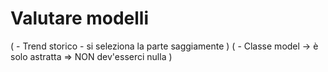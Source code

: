 # Valutare modelli
( - Trend storico - si seleziona la parte saggiamente )
( - Classe model -> è solo astratta => NON dev'esserci nulla )


